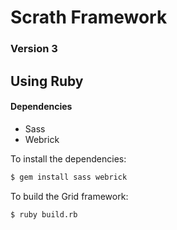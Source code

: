 # Scrath Framework
### Version 3

## Using Ruby
#### Dependencies
* Sass
* Webrick

To install the dependencies:
```bash
$ gem install sass webrick
```

To build the Grid framework:
```bash
$ ruby build.rb
```

